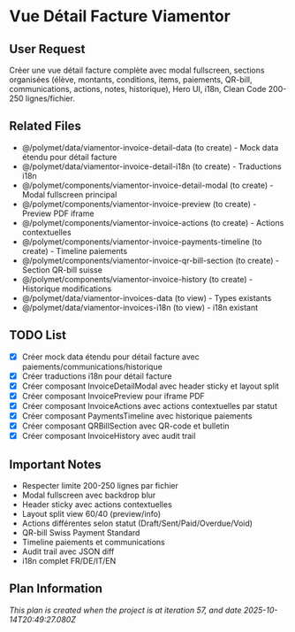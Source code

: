 # Vue Détail Facture Viamentor

## User Request
Créer une vue détail facture complète avec modal fullscreen, sections organisées (élève, montants, conditions, items, paiements, QR-bill, communications, actions, notes, historique), Hero UI, i18n, Clean Code 200-250 lignes/fichier.

## Related Files
- @/polymet/data/viamentor-invoice-detail-data (to create) - Mock data étendu pour détail facture
- @/polymet/data/viamentor-invoice-detail-i18n (to create) - Traductions i18n
- @/polymet/components/viamentor-invoice-detail-modal (to create) - Modal fullscreen principal
- @/polymet/components/viamentor-invoice-preview (to create) - Preview PDF iframe
- @/polymet/components/viamentor-invoice-actions (to create) - Actions contextuelles
- @/polymet/components/viamentor-invoice-payments-timeline (to create) - Timeline paiements
- @/polymet/components/viamentor-invoice-qr-bill-section (to create) - Section QR-bill suisse
- @/polymet/components/viamentor-invoice-history (to create) - Historique modifications
- @/polymet/data/viamentor-invoices-data (to view) - Types existants
- @/polymet/data/viamentor-invoices-i18n (to view) - i18n existant

## TODO List
- [x] Créer mock data étendu pour détail facture avec paiements/communications/historique
- [x] Créer traductions i18n pour détail facture
- [x] Créer composant InvoiceDetailModal avec header sticky et layout split
- [x] Créer composant InvoicePreview pour iframe PDF
- [x] Créer composant InvoiceActions avec actions contextuelles par statut
- [x] Créer composant PaymentsTimeline avec historique paiements
- [x] Créer composant QRBillSection avec QR-code et bulletin
- [x] Créer composant InvoiceHistory avec audit trail

## Important Notes
- Respecter limite 200-250 lignes par fichier
- Modal fullscreen avec backdrop blur
- Header sticky avec actions contextuelles
- Layout split view 60/40 (preview/info)
- Actions différentes selon statut (Draft/Sent/Paid/Overdue/Void)
- QR-bill Swiss Payment Standard
- Timeline paiements et communications
- Audit trail avec JSON diff
- i18n complet FR/DE/IT/EN

  
## Plan Information
*This plan is created when the project is at iteration 57, and date 2025-10-14T20:49:27.080Z*
